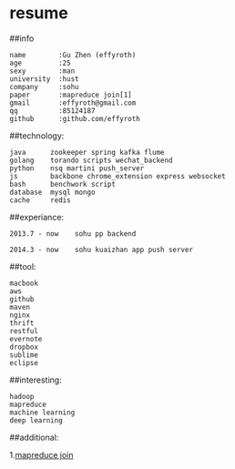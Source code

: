resume
======
##info

    name        :Gu Zhen (effyroth)
    age         :25
    sexy        :man
    university  :hust
    company     :sohu
    paper       :mapreduce join[1]
    gmail       :effyroth@gmail.com
    qq          :85124187
    github      :github.com/effyroth
  
##technology:

    java      zookeeper spring kafka flume
    golang    torando scripts wechat_backend
    python    nsq martini push_server
    js        backbone chrome_extension express websocket
    bash      benchwork script
    database  mysql mongo
    cache     redis
  
##experiance:

    2013.7 - now    sohu pp backend
    
    2014.3 - now    sohu kuaizhan app push server
  
##tool:

    macbook 
    aws 
    github 
    maven 
    nginx 
    thrift 
    restful 
    evernote 
    dropbox 
    sublime 
    eclipse
  
##interesting:

    hadoop 
    mapreduce
    machine learning 
    deep learning
    
##additional:

1.[mapreduce join](https://github.com/effyroth/paper)


